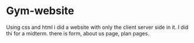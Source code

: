 # Gym-website
Using css and html i did a website with only the client server side in it. I did thi for a midterm. there is form, about us page, plan pages. 
